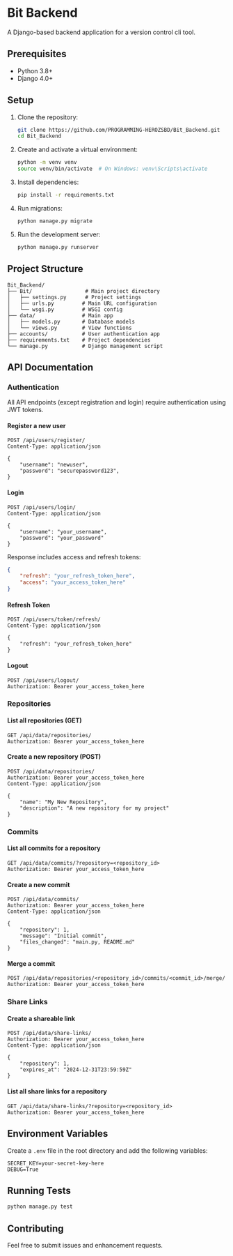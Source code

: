 # Bit Backend

A Django-based backend application for a version control cli tool.

## Prerequisites

- Python 3.8+
- Django 4.0+

## Setup

1. Clone the repository:
   ```bash
   git clone https://github.com/PROGRAMMING-HEROZSBD/Bit_Backend.git
   cd Bit_Backend
   ```

2. Create and activate a virtual environment:
   ```bash
   python -m venv venv
   source venv/bin/activate  # On Windows: venv\Scripts\activate
   ```

3. Install dependencies:
   ```bash
   pip install -r requirements.txt
   ```

4. Run migrations:
   ```bash
   python manage.py migrate
   ```

5. Run the development server:
   ```bash
   python manage.py runserver
   ```

## Project Structure

```
Bit_Backend/
├── Bit/                 # Main project directory
│   ├── settings.py      # Project settings
│   ├── urls.py         # Main URL configuration
│   └── wsgi.py         # WSGI config
├── data/               # Main app
│   ├── models.py       # Database models
│   └── views.py        # View functions
├── accounts/           # User authentication app
├── requirements.txt    # Project dependencies
└── manage.py           # Django management script
```

## API Documentation

### Authentication

All API endpoints (except registration and login) require authentication using JWT tokens.

#### Register a new user
```http
POST /api/users/register/
Content-Type: application/json

{
    "username": "newuser",
    "password": "securepassword123",
}
```

#### Login
```http
POST /api/users/login/
Content-Type: application/json

{
    "username": "your_username",
    "password": "your_password"
}
```

Response includes access and refresh tokens:
```json
{
    "refresh": "your_refresh_token_here",
    "access": "your_access_token_here"
}
```

#### Refresh Token
```http
POST /api/users/token/refresh/
Content-Type: application/json

{
    "refresh": "your_refresh_token_here"
}
```

#### Logout
```http
POST /api/users/logout/
Authorization: Bearer your_access_token_here
```

### Repositories

#### List all repositories (GET)
```http
GET /api/data/repositories/
Authorization: Bearer your_access_token_here
```

#### Create a new repository (POST)
```http
POST /api/data/repositories/
Authorization: Bearer your_access_token_here
Content-Type: application/json

{
    "name": "My New Repository",
    "description": "A new repository for my project"
}
```

### Commits

#### List all commits for a repository
```http
GET /api/data/commits/?repository=<repository_id>
Authorization: Bearer your_access_token_here
```

#### Create a new commit
```http
POST /api/data/commits/
Authorization: Bearer your_access_token_here
Content-Type: application/json

{
    "repository": 1,
    "message": "Initial commit",
    "files_changed": "main.py, README.md"
}
```

#### Merge a commit
```http
POST /api/data/repositories/<repository_id>/commits/<commit_id>/merge/
Authorization: Bearer your_access_token_here
```

### Share Links

#### Create a shareable link
```http
POST /api/data/share-links/
Authorization: Bearer your_access_token_here
Content-Type: application/json

{
    "repository": 1,
    "expires_at": "2024-12-31T23:59:59Z"
}
```

#### List all share links for a repository
```http
GET /api/data/share-links/?repository=<repository_id>
Authorization: Bearer your_access_token_here
```

## Environment Variables

Create a `.env` file in the root directory and add the following variables:

```
SECRET_KEY=your-secret-key-here
DEBUG=True
```

## Running Tests

```bash
python manage.py test
```

## Contributing

Feel free to submit issues and enhancement requests.
